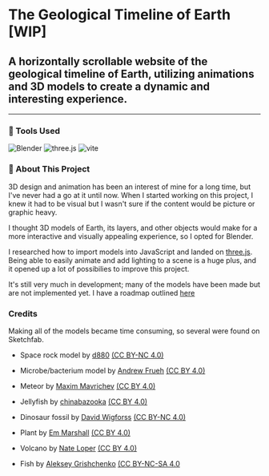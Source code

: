 # The Geological Timeline of Earth [WIP]

## A horizontally scrollable website of the geological timeline of Earth, utilizing animations and 3D models to create a dynamic and interesting experience.

---

### :wrench: Tools Used

![Blender](https://img.shields.io/badge/blender-000.svg?style=for-the-badge&logo=blender&logoColor=white)
![three.js](https://img.shields.io/badge/ThreeJs-black?style=for-the-badge&logo=three.js&logoColor=white)
![vite](https://img.shields.io/badge/Vite-000?style=for-the-badge&logo=vite&logoColor=FFD62E)

### :page_with_curl: About This Project

3D design and animation has been an interest of mine for a long time, but I've never had a go at it until now. When I started working on this project, I knew it had to be visual but I wasn't sure if the content would be picture or graphic heavy.

I thought 3D models of Earth, its layers, and other objects would make for a more interactive and visually appealing experience, so I opted for Blender.

I researched how to import models into JavaScript and landed on [three.js](https://threejs.org/docs/index.html#manual/en/introduction/Creating-a-scene). Being able to easily animate and add lighting to a scene is a huge plus, and it opened up a lot of possibilies to improve this project.

It's still very much in development; many of the models have been made but are not implemented yet. I have a roadmap outlined [here](https://github.com/users/citizen00147/projects/2)

### Credits

Making all of the models became time consuming, so several were found on Sketchfab.

- Space rock model by [d880](https://sketchfab.com/3d-models/space-rocks-a9883c483bc1453589f402a623ebe83f) [(CC BY-NC 4.0)](https://creativecommons.org/licenses/by-nc/4.0/)

- Microbe/bacterium model by [Andrew Frueh](https://sketchfab.com/3d-models/bacterium-75ae189551e94d59aedce00104217533) [(CC BY 4.0)](https://creativecommons.org/licenses/by/4.0/)

- Meteor by [Maxim Mavrichev](https://sketchfab.com/3d-models/meteor-d3a5a7e9a7d24b76841bf0f49d56a5f3) [(CC BY 4.0)](https://creativecommons.org/licenses/by/4.0/)

- Jellyfish by [chinabazooka](https://sketchfab.com/3d-models/jellyfish-d93ac9460e8946ce9b33048e4954b0dd) [(CC BY 4.0)](https://creativecommons.org/licenses/by/4.0/)

- Dinosaur fossil by [David Wigforss](https://sketchfab.com/3d-models/dinosaur-3-637d4c8d47264fc8a5e5b72fabb70a33) [(CC BY-NC 4.0)](https://creativecommons.org/licenses/by-nc/4.0/)

- Plant by [Em Marshall](https://sketchfab.com/3d-models/plant-organics-diorama-a99b601e02f741a59524a06fc36b3b6f) [(CC BY 4.0)](https://creativecommons.org/licenses/by/4.0/)

- Volcano by [Nate Loper](https://sketchfab.com/3d-models/mount-mayon-volcano-in-the-philippines-e561d9e171a04f60819ce27bafa6ee2f) [(CC BY 4.0)](https://creativecommons.org/licenses/by/4.0/)

- Fish by [Aleksey Grishchenko](https://sketchfab.com/3d-models/groenlandaspis-aafb857e1fb14115a7d86b1669881263) [(CC BY-NC-SA 4.0](https://creativecommons.org/licenses/by-nc-sa/4.0/)
